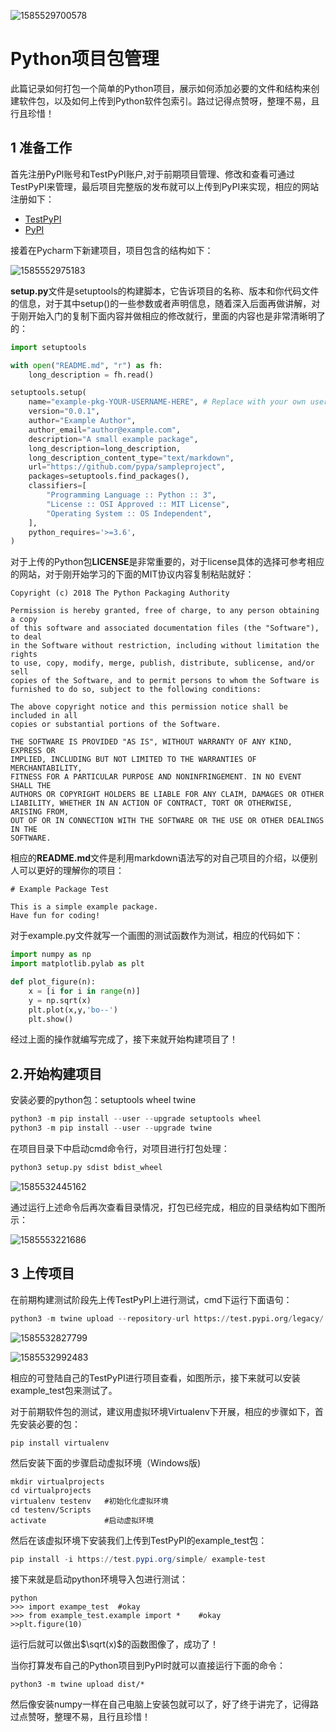 ![1585529700578](C:\Users\Lenovo\AppData\Roaming\Typora\typora-user-images\1585529700578.png)

# Python项目包管理

​        此篇记录如何打包一个简单的Python项目，展示如何添加必要的文件和结构来创建软件包，以及如何上传到Python软件包索引。路过记得点赞呀，整理不易，且行且珍惜！

## 1 准备工作

首先注册PyPl账号和TestPyPI账户,对于前期项目管理、修改和查看可通过TestPyPI来管理，最后项目完整版的发布就可以上传到PyPI来实现，相应的网站注册如下：

* [TestPyPI](https://test.pypi.org/)
* [PyPI](https://pypi.org/)

接着在Pycharm下新建项目，项目包含的结构如下：

![1585552975183](C:\Users\Lenovo\AppData\Roaming\Typora\typora-user-images\1585552975183.png)

**setup.py**文件是setuptools的构建脚本，它告诉项目的名称、版本和你代码文件的信息，对于其中setup()的一些参数或者声明信息，随着深入后面再做讲解，对于刚开始入门的复制下面内容并做相应的修改就行，里面的内容也是非常清晰明了的：

```python
import setuptools

with open("README.md", "r") as fh:
    long_description = fh.read()

setuptools.setup(
    name="example-pkg-YOUR-USERNAME-HERE", # Replace with your own username
    version="0.0.1",
    author="Example Author",
    author_email="author@example.com",
    description="A small example package",
    long_description=long_description,
    long_description_content_type="text/markdown",
    url="https://github.com/pypa/sampleproject",
    packages=setuptools.find_packages(),
    classifiers=[
        "Programming Language :: Python :: 3",
        "License :: OSI Approved :: MIT License",
        "Operating System :: OS Independent",
    ],
    python_requires='>=3.6',
)
```

对于上传的Python包**LICENSE**是非常重要的，对于license具体的选择可参考相应的网站，对于刚开始学习的下面的MIT协议内容复制粘贴就好：

```
Copyright (c) 2018 The Python Packaging Authority

Permission is hereby granted, free of charge, to any person obtaining a copy
of this software and associated documentation files (the "Software"), to deal
in the Software without restriction, including without limitation the rights
to use, copy, modify, merge, publish, distribute, sublicense, and/or sell
copies of the Software, and to permit persons to whom the Software is
furnished to do so, subject to the following conditions:

The above copyright notice and this permission notice shall be included in all
copies or substantial portions of the Software.

THE SOFTWARE IS PROVIDED "AS IS", WITHOUT WARRANTY OF ANY KIND, EXPRESS OR
IMPLIED, INCLUDING BUT NOT LIMITED TO THE WARRANTIES OF MERCHANTABILITY,
FITNESS FOR A PARTICULAR PURPOSE AND NONINFRINGEMENT. IN NO EVENT SHALL THE
AUTHORS OR COPYRIGHT HOLDERS BE LIABLE FOR ANY CLAIM, DAMAGES OR OTHER
LIABILITY, WHETHER IN AN ACTION OF CONTRACT, TORT OR OTHERWISE, ARISING FROM,
OUT OF OR IN CONNECTION WITH THE SOFTWARE OR THE USE OR OTHER DEALINGS IN THE
SOFTWARE.
```

相应的**README.md**文件是利用markdown语法写的对自己项目的介绍，以便别人可以更好的理解你的项目：

```
# Example Package Test

This is a simple example package.
Have fun for coding!
```

对于example.py文件就写一个画图的测试函数作为测试，相应的代码如下：

```python
import numpy as np
import matplotlib.pylab as plt

def plot_figure(n):
    x = [i for i in range(n)]
    y = np.sqrt(x)
    plt.plot(x,y,'bo--')
    plt.show()
```

经过上面的操作就编写完成了，接下来就开始构建项目了！

## 2.开始构建项目

安装必要的python包：setuptools wheel twine

```python
python3 -m pip install --user --upgrade setuptools wheel
python3 -m pip install --user --upgrade twine
```

在项目目录下中启动cmd命令行，对项目进行打包处理：

```python
python3 setup.py sdist bdist_wheel
```

![1585532445162](C:\Users\Lenovo\AppData\Roaming\Typora\typora-user-images\1585532445162.png)

通过运行上述命令后再次查看目录情况，打包已经完成，相应的目录结构如下图所示：

![1585553221686](C:\Users\Lenovo\AppData\Roaming\Typora\typora-user-images\1585553221686.png)

## 3 上传项目

在前期构建测试阶段先上传TestPyPI上进行测试，cmd下运行下面语句：

```python
python3 -m twine upload --repository-url https://test.pypi.org/legacy/ dist/*
```

![1585532827799](C:\Users\Lenovo\AppData\Roaming\Typora\typora-user-images\1585532827799.png)

![1585532992483](C:\Users\Lenovo\AppData\Roaming\Typora\typora-user-images\1585532992483.png)

相应的可登陆自己的TestPyPI进行项目查看，如图所示，接下来就可以安装example_test包来测试了。

对于前期软件包的测试，建议用虚拟环境Virtualenv下开展，相应的步骤如下，首先安装必要的包：

```shell
pip install virtualenv
```

然后安装下面的步骤启动虚拟环境（Windows版)

```shell
mkdir virtualprojects
cd virtualprojects
virtualenv testenv   #初始化化虚拟环境
cd testenv/Scripts
activate             #启动虚拟环境
```

然后在该虚拟环境下安装我们上传到TestPyPI的example_test包：

```powershell
pip install -i https://test.pypi.org/simple/ example-test
```

接下来就是启动python环境导入包进行测试：

```
python
>>> import exampe_test  #okay
>>> from example_test.example import *    #okay
>>plt.figure(10)
```

运行后就可以做出$\sqrt(x)$的函数图像了，成功了！

当你打算发布自己的Python项目到PyPI时就可以直接运行下面的命令：

```
python3 -m twine upload dist/*
```

然后像安装numpy一样在自己电脑上安装包就可以了，好了终于讲完了，记得路过点赞呀，整理不易，且行且珍惜！





